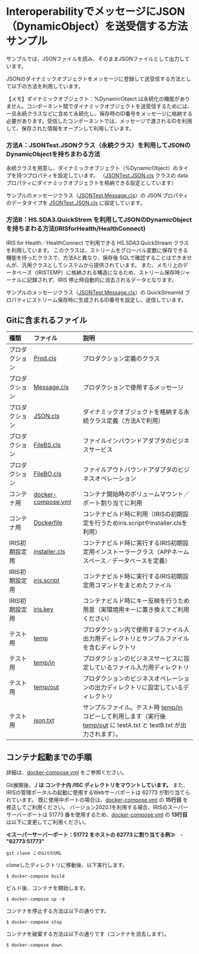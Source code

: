 # InteroperabilityでメッセージにJSON（DynamicObject）を送受信する方法サンプル

サンプルでは、JSONファイルを読み、そのままJSONファイルとして出力しています。

JSONのダイナミックオブジェクトをメッセージに登録して送受信する方法として以下の方法を利用しています。

【メモ】ダイナミックオブジェクト：%DynamicObject は永続化の機能がありません。コンポーネント間でダイナミックオブジェクトを送受信するためには、一旦永続クラスなどに含めて永続化し、保存時のID番号をメッセージに格納する必要があります。受信したコンポーネントでは、メッセージで渡されるIDを利用して、保存された情報をオープンして利用しています。


### 方法A：JSONTest.JSONクラス（永続クラス）を利用してJSONのDynamicObjectを持ちまわる方法

永続クラスを用意し、ダイナミックオブジェクト（%DynamicObject）のタイプを持つプロパティを設定しています。
（[JSONTest.JSON.cls](/src/JSONTest/JSON.cls) クラスの data プロパティにダイナミックオブジェクトを格納できる設定としています）

サンプルのメッセージクラス（[JSONTest.Message.cls](/src/JSONTest/Message.cls)）の JSON プロパティのデータタイプを [JSONTest.JSON.cls](/src/JSONTest/JSON.cls) に設定しています。


### 方法B：HS.SDA3.QuickStrem を利用してJSONのDynamicObjectを持ちまわる方法(IRISforHealth/HealthConnect)

IRIS for Health／HealthConnect で利用できる HS.SDA3.QuickStream クラスを利用しています。
このクラスは、ストリームをグローバル変数に保存できる機能を持ったクラスで、方法Aと異なり、保存後 SQLで確認することはできませんが、汎用クラスとしてシステムから提供されています。
また、メモリ上のデータベース（IRISTEMP）に格納される構造になるため、ストリーム保存時ジャーナルに記録されず、IRIS 停止時自動的に消去されるデータとなります。

サンプルのメッセージクラス（[JSONTest.Message.cls](/src/JSONTest/Message.cls)）の QuickStreamId プロパティにストリーム保存時に生成されるID番号を設定し、送信しています。


## Gitに含まれるファイル

|種類|ファイル|説明|
|:--|:--|:--|
|プロダクション|[Prod.cls](/src/JSONTest/Prod.cls)|プロダクション定義のクラス|
|プロダクション|[Message.cls](/src/JSONTest/Message.cls)|プロダクションで使用するメッセージ|
|プロダクション|[JSON.cls](/src/JSONTest/JSON.cls)|ダイナミックオブジェクトを格納する永続クラス定義（方法Aで利用）|
|プロダクション|[FileBS.cls](/src/JSONTest/FileBS.cls)|ファイルインバウンドアダプタのビジネスサービス|
|プロダクション|[FileBO.cls](/src/JSONTest/FileBO.cls)|ファイルアウトバウンドアダプタのビジネスオペレーション|
|コンテナ用|[docker-compose.yml](/docker-compose.yml)|コンテナ開始時のボリュームマウント／ポート割り当てに利用|
|コンテナ用|[Dockerfile](/Dockerfile)|コンテナビルド時に利用（IRISの初期設定を行うためiris.scriptやinstaller.clsを利用）|
|IRIS初期設定用|[installer.cls](/installer.cls)|コンテナビルド時に実行するIRIS初期設定用インストーラークラス（APPネームスペース／データベースを定義）|
|IRIS初期設定用|[iris.script](/iris.script)|コンテナビルド時に実行するIRIS初期設定用コマンドをまとめたファイル|
|IRIS初期設定用|[iris.key](/iris.key)|コンテナビルド時にキー反映を行うため用意（実環境用キーに置き換えてご利用ください）|
|テスト用|[temp](/temp)|プロダクション内で使用するファイル入出力用ディレクトリとサンプルファイルを含むディレクトリ|
|テスト用|[temp/in](/temp/in)|プロダクションのビジネスサービスに設定しているファイル入力用ディレクトリ|
|テスト用|[temp/out](/temp/out)|プロダクションのビジネスオペレーションの出力ディレクトリに設定しているディレクトリ|
|テスト用|[json.txt](/temp/json.txt)|サンプルファイル。テスト時 [temp/in](/temp/in) コピーして利用します（実行後 [temp/out](/temp/out) に testA.txt と testB.txt が出力されます）。|

## コンテナ起動までの手順
詳細は、[docker-compose.yml](/docker-compose.yml) をご参照ください。

Git展開後、**./ は コンテナ内 /ISC ディレクトリをマウントしています。**
また、IRISの管理ポータルの起動に使用するWebサーバポートは 62773 が割り当てられています。
既に使用中ポートの場合は、[docker-compose.yml](/docker-compose.yml) の **15行目** を修正してご利用ください。
バージョン2020.1を利用する場合、IRISのスーパーサーバーポートは 51773 番を使用するため、[docker-compose.yml](/docker-compose.yml) の **13行目** は以下に変更してご利用ください。

**≪スーパーサーバーポート：51772 をホストの 62773 に割り当てる例≫　- "62773:51773"**

```
git clone このGitのURL
```
cloneしたディレクトリに移動後、以下実行します。

```
$ docker-compose build
```
ビルド後、コンテナを開始します。
```
$ docker-compose up -d
```
コンテナを停止する方法は以下の通りです。
```
$ docker-compose stop
```
コンテナを破棄する方法は以下の通りです（コンテナを消去します）。
```
$ docker-compose down
```


